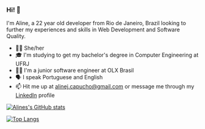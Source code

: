 ### Hi! 👋

<!--
**AlineCapucho/AlineCapucho** is a ✨ _special_ ✨ repository because its `README.md` (this file) appears on your GitHub profile.
-->

I'm Aline, a 22 year old developer from Rio de Janeiro, Brazil looking to further my experiences and skills in Web Development and Software Quality.

- 👩🏻 She/her
- 🎓 I'm studying to get my bachelor's degree in Computer Engineering at UFRJ
- 👩‍💻 I'm a junior software engineer at OLX Brasil
- 🗣 I speak Portuguese and English
- 📫 Hit me up at alinej.capucho@gmail.com or message me through my [LinkedIn](https://www.linkedin.com/in/aline-capucho-519322140/) profile

[![Alines's GitHub stats](https://github-readme-stats.vercel.app/api?username=AlineCapucho&count_private=true&show_icons=true&theme=nightowl)](https://github.com/anuraghazra/github-readme-stats)

[![Top Langs](https://github-readme-stats.vercel.app/api/top-langs/?username=AlineCapucho&count_private=true&show_icons=true&theme=nightowl)](https://github.com/anuraghazra/github-readme-stats)



